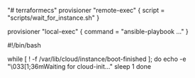 "# terraformecs" 
provisioner "remote-exec" {
     script = "scripts/wait_for_instance.sh"
}

provisioner "local-exec" {
  command = "ansible-playbook ..."
}


#!/bin/bash

while [ ! -f /var/lib/cloud/instance/boot-finished ]; do
  echo -e "\033[1;36mWaiting for cloud-init..."
  sleep 1
done
